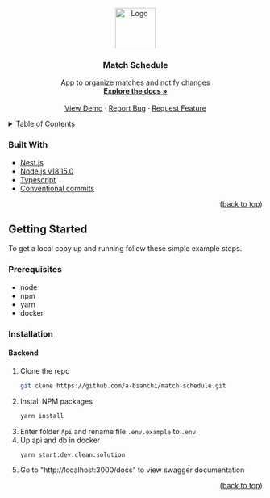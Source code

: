 <div id="top"></div>

<!-- PROJECT LOGO -->
<br />
<div align="center">
  <a href="https://github.com/github_username/repo_name">
    <img src="images/logo.png" alt="Logo" width="80" height="80">
  </a>

<h3 align="center">Match Schedule</h3>

  <p align="center">
    App to organize matches and notify changes
    <br />
    <a href="https://github.com/a-bianchi/match-schedule"><strong>Explore the docs »</strong></a>
    <br />
    <br />
    <a href="https://github.com/a-bianchi/match-schedule">View Demo</a>
    ·
    <a href="https://github.com/a-bianchi/match-schedule/issues">Report Bug</a>
    ·
    <a href="https://github.com/a-bianchi/match-schedule/issues">Request Feature</a>
  </p>
</div>



<!-- TABLE OF CONTENTS -->
<details>
  <summary>Table of Contents</summary>
  <ol>
    <li>
      <a href="#about-the-project">About The Project</a>
      <ul>
        <li><a href="#built-with">Built With</a></li>
      </ul>
    </li>
    <li>
      <a href="#getting-started">Getting Started</a>
      <ul>
        <li><a href="#prerequisites">Prerequisites</a></li>
        <li><a href="#installation">Installation</a></li>
      </ul>
    </li>
    <li><a href="#license">License</a></li>
    <li><a href="#contact">Contact</a></li>
  </ol>
</details>


### Built With

* [Nest.js](https://nestjs.org/)
* [Node.js v18.15.0](https://nodejs.org/en) 
* [Typescript](https://www.typescriptlang.org/)
* [Conventional commits](https://www.conventionalcommits.org/en/v1.0.0)


<p align="right">(<a href="#top">back to top</a>)</p>


<!-- GETTING STARTED -->
## Getting Started

To get a local copy up and running follow these simple example steps.

### Prerequisites

* node
* npm
* yarn
* docker

### Installation

#### Backend

1. Clone the repo
   ```sh
   git clone https://github.com/a-bianchi/match-schedule.git
   ```
2. Install NPM packages
   ```sh
   yarn install
   ```
4. Enter folder `Api` and rename file `.env.example` to `.env`
5. Up api and db in docker
   ```sh
   yarn start:dev:clean:solution
   ```
6. Go to "http://localhost:3000/docs" to view swagger documentation 


<p align="right">(<a href="#top">back to top</a>)</p>


<!-- MARKDOWN LINKS & IMAGES -->
<!-- https://www.markdownguide.org/basic-syntax/#reference-style-links -->
[contributors-shield]: https://img.shields.io/github/contributors/github_username/repo_name.svg?style=for-the-badge
[contributors-url]: https://github.com/github_username/repo_name/graphs/contributors
[forks-shield]: https://img.shields.io/github/forks/github_username/repo_name.svg?style=for-the-badge
[forks-url]: https://github.com/github_username/repo_name/network/members
[stars-shield]: https://img.shields.io/github/stars/github_username/repo_name.svg?style=for-the-badge
[stars-url]: https://github.com/github_username/repo_name/stargazers
[issues-shield]: https://img.shields.io/github/issues/github_username/repo_name.svg?style=for-the-badge
[issues-url]: https://github.com/github_username/repo_name/issues
[license-shield]: https://img.shields.io/github/license/github_username/repo_name.svg?style=for-the-badge
[license-url]: https://github.com/github_username/repo_name/blob/master/LICENSE.txt
[linkedin-shield]: https://img.shields.io/badge/-LinkedIn-black.svg?style=for-the-badge&logo=linkedin&colorB=555
[linkedin-url]: https://linkedin.com/in/linkedin_username
[product-screenshot]: images/screenshot.png
